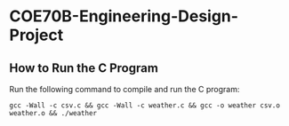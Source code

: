 # COE70B-Engineering-Design-Project

## How to Run the C Program
Run the following command to compile and run the C program:

`gcc -Wall -c csv.c && gcc -Wall -c weather.c && gcc -o weather csv.o weather.o && ./weather`
